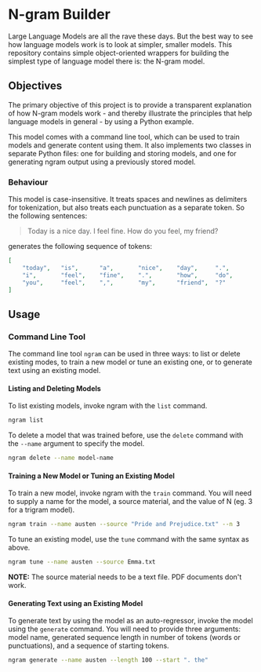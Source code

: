 # N-gram Builder

Large Language Models are all the rave these days. But the best way to see how 
language models work is to look at simpler, smaller models. This repository 
contains simple object-oriented wrappers for building the simplest type of 
language model there is: the N-gram model.

## Objectives

The primary objective of this project is to provide a transparent explanation of
how N-gram models work - and thereby illustrate the principles that help 
language models in general - by using a Python example.

This model comes with a command line tool, which can be used to train models and
generate content using them. It also implements two classes in separate Python
files: one for building and storing models, and one for generating ngram output
using a previously stored model.

### Behaviour

This model is case-insensitive. It treats spaces and newlines as delimiters for 
tokenization, but also treats each punctuation as a separate token. So the 
following sentences:

> Today is a nice day. I feel fine. How do you feel, my friend?

generates the following sequence of tokens:
```json
[
    "today",   "is",      "a",       "nice",    "day",     ".",
    "i",       "feel",    "fine",    ".",       "how",     "do",
    "you",     "feel",    ",",       "my",      "friend",  "?"
]
```

## Usage

### Command Line Tool

The command line tool `ngram` can be used in three ways: to list or delete
existing modes, to train a new model or tune an existing one, or to generate 
text using an existing model.

#### Listing and Deleting Models

To list existing models, invoke ngram with the `list` command.
```sh
ngram list
```

To delete a model that was trained before, use the `delete` command with the 
`--name` argument to specify the model.
```sh
ngram delete --name model-name
```

#### Training a New Model or Tuning an Existing Model

To train a new model, invoke ngram with the `train` command. You will need to 
supply a name for the model, a source material, and the value of N (eg. 3 for a 
trigram model).
```sh
ngram train --name austen --source "Pride and Prejudice.txt" --n 3
```

To tune an existing model, use the `tune` command with the same syntax as above.
```sh
ngram tune --name austen --source Emma.txt
```

__NOTE:__ The source material needs to be a text file. PDF documents don't work.

#### Generating Text using an Existing Model

To generate text by using the model as an auto-regressor, invoke the model using
the `generate` command. You will need to provide three arguments: model name,
generated sequence length in number of tokens (words or punctuations), and a 
sequence of starting tokens.
```sh
ngram generate --name austen --length 100 --start ". the"
```